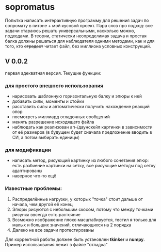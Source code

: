 # sopromatus
Попытка написать интерактивную программу для решения задач по сопромату в питоне + мой кусовой проект. 
Пара слов про подход: 
все задачи стараюсь решать универсальными, насколько можно, подходами. В теории, статически неопределимая задача и простая балка должны решаться для наблюдателя одними методами, как и для того, кто ~~страдает~~ читает файл, без миллиона условных конструкций. 
## V 0.0.2 
первая адекватная версия. Текущие функции: 
### для простого внешнего использования 
- нарисовать шаблонную горизонтальную балку и эпюры к ней 
- добавить силы, моменты и стойки 
- расставить силы и автоматически получить нахождение реакций опор 
- посмотреть миллиард отладочных сообщений 
- менять разрешение исходящего файла 
- наблюдать как реализован ап-/даунскейл картинки в зависимости от её размеров (в будущем будет сначала предложение вводить в СИ, а потом выбирать единицы) 

### для модификации
- написать метод, рисующий картинку из любого сочетания эпюр: есть разбиение картинки на сетку, все рисующие методы под сетку адаптированы
- наверное что-то ещё 

### Известные проблемы: 
1. Распределённые нагрузки, у которых "точка" стоит дальше от начала, чем другой её конец 
2. Эпюры рисуются с небольшим скосом, потому что между точками рисунка ввсегда есть растояние
3. Возможно изображение плохо масштабируется, тестил я только для малых и больших значений, отличающихся на 2 порядка
4. Далеко не все задачи протестированы

Для корректной работы должен быть установлен **tkinker** и **numpy**. 
Пример использования лежит в файле "отладка"
